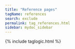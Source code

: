 ```yaml
---
title: "Reference pages"
tagName: references
search: exclude
permalink: tag_references.html
sidebar: mydoc_sidebar
---
```

{% include taglogic.html %}
